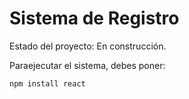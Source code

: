 <h1> Sistema de Registro</h1>

 Estado del proyecto: En construcción.

 Paraejecutar el sistema, debes poner:

 ```npm install react```
